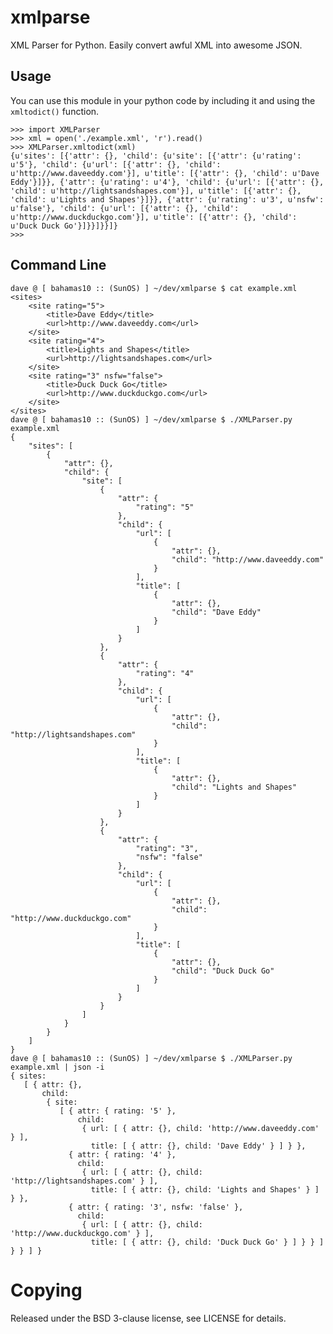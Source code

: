 xmlparse
========

XML Parser for Python.  Easily convert awful XML into awesome JSON.

Usage
-----

You can use this module in your python code by including it and using the
`xmltodict()` function.

    >>> import XMLParser
    >>> xml = open('./example.xml', 'r').read()
    >>> XMLParser.xmltodict(xml)
    {u'sites': [{'attr': {}, 'child': {u'site': [{'attr': {u'rating': u'5'}, 'child': {u'url': [{'attr': {}, 'child': u'http://www.daveeddy.com'}], u'title': [{'attr': {}, 'child': u'Dave Eddy'}]}}, {'attr': {u'rating': u'4'}, 'child': {u'url': [{'attr': {}, 'child': u'http://lightsandshapes.com'}], u'title': [{'attr': {}, 'child': u'Lights and Shapes'}]}}, {'attr': {u'rating': u'3', u'nsfw': u'false'}, 'child': {u'url': [{'attr': {}, 'child': u'http://www.duckduckgo.com'}], u'title': [{'attr': {}, 'child': u'Duck Duck Go'}]}}]}}]}
    >>>


Command Line
------------

    dave @ [ bahamas10 :: (SunOS) ] ~/dev/xmlparse $ cat example.xml
    <sites>
    	<site rating="5">
    		<title>Dave Eddy</title>
    		<url>http://www.daveeddy.com</url>
    	</site>
    	<site rating="4">
    		<title>Lights and Shapes</title>
    		<url>http://lightsandshapes.com</url>
    	</site>
    	<site rating="3" nsfw="false">
    		<title>Duck Duck Go</title>
    		<url>http://www.duckduckgo.com</url>
    	</site>
    </sites>
    dave @ [ bahamas10 :: (SunOS) ] ~/dev/xmlparse $ ./XMLParser.py example.xml
    {
        "sites": [
            {
                "attr": {},
                "child": {
                    "site": [
                        {
                            "attr": {
                                "rating": "5"
                            },
                            "child": {
                                "url": [
                                    {
                                        "attr": {},
                                        "child": "http://www.daveeddy.com"
                                    }
                                ],
                                "title": [
                                    {
                                        "attr": {},
                                        "child": "Dave Eddy"
                                    }
                                ]
                            }
                        },
                        {
                            "attr": {
                                "rating": "4"
                            },
                            "child": {
                                "url": [
                                    {
                                        "attr": {},
                                        "child": "http://lightsandshapes.com"
                                    }
                                ],
                                "title": [
                                    {
                                        "attr": {},
                                        "child": "Lights and Shapes"
                                    }
                                ]
                            }
                        },
                        {
                            "attr": {
                                "rating": "3",
                                "nsfw": "false"
                            },
                            "child": {
                                "url": [
                                    {
                                        "attr": {},
                                        "child": "http://www.duckduckgo.com"
                                    }
                                ],
                                "title": [
                                    {
                                        "attr": {},
                                        "child": "Duck Duck Go"
                                    }
                                ]
                            }
                        }
                    ]
                }
            }
        ]
    }
    dave @ [ bahamas10 :: (SunOS) ] ~/dev/xmlparse $ ./XMLParser.py example.xml | json -i
    { sites:
       [ { attr: {},
           child:
            { site:
               [ { attr: { rating: '5' },
                   child:
                    { url: [ { attr: {}, child: 'http://www.daveeddy.com' } ],
                      title: [ { attr: {}, child: 'Dave Eddy' } ] } },
                 { attr: { rating: '4' },
                   child:
                    { url: [ { attr: {}, child: 'http://lightsandshapes.com' } ],
                      title: [ { attr: {}, child: 'Lights and Shapes' } ] } },
                 { attr: { rating: '3', nsfw: 'false' },
                   child:
                    { url: [ { attr: {}, child: 'http://www.duckduckgo.com' } ],
                      title: [ { attr: {}, child: 'Duck Duck Go' } ] } } ] } } ] }

Copying
=======

Released under the BSD 3-clause license, see LICENSE for details.
